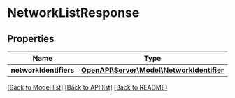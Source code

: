 # NetworkListResponse

## Properties
Name | Type | Description | Notes
------------ | ------------- | ------------- | -------------
**networkIdentifiers** | [**OpenAPI\Server\Model\NetworkIdentifier**](NetworkIdentifier.md) |  | 

[[Back to Model list]](../README.md#documentation-for-models) [[Back to API list]](../README.md#documentation-for-api-endpoints) [[Back to README]](../README.md)


